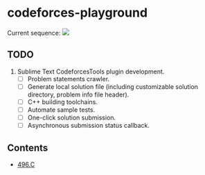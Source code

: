 # codeforces-playground

Current sequence: ![](https://img.shields.io/badge/random-C-brightgreen)

## TODO

1. Sublime Text CodeforcesTools plugin development.
    - [ ] Problem statements crawler.
    - [ ] Generate local solution file (including customizable solution directory, problem info file header).
    - [ ] C++ building toolchains.
    - [ ] Automate sample tests.
    - [ ] One-click solution submission.
    - [ ] Asynchronous submission status callback.

## Contents

* [496.C](496-C/removingColumns.cpp)
